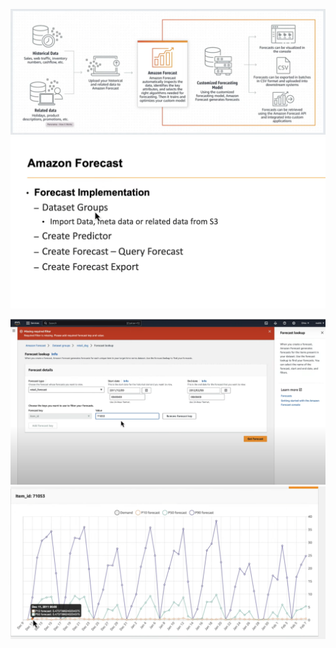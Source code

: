 ![alt text](<Screenshot 2024-08-13 170847.png>)
![alt text](<Screenshot 2024-08-13 173101.png>)

![alt text](<Screenshot 2024-08-13 174019.png>)
![alt text](<Screenshot 2024-08-13 174052.png>)